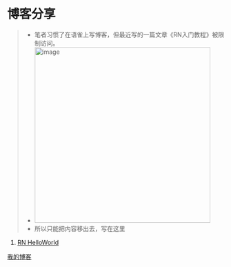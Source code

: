 # 博客分享
> - 笔者习惯了在语雀上写博客，但最近写的一篇文章《RN入门教程》被限制访问。
> - <img width="407" alt="image" src="https://user-images.githubusercontent.com/12098305/173862736-01b86996-c3d9-408e-9f27-61b3496079bb.png">
> - 所以只能把内容移出去，写在这里

1.  [RN HelloWorld](https://github.com/guojingwen/share/blob/main/1.react-native-start.md)

[我的博客](https://www.yuque.com/guojw)
